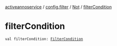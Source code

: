 [activeannoservice](../../index.md) / [config.filter](../index.md) / [Not](index.md) / [filterCondition](./filter-condition.md)

# filterCondition

`val filterCondition: `[`FilterCondition`](../-filter-condition/index.md)